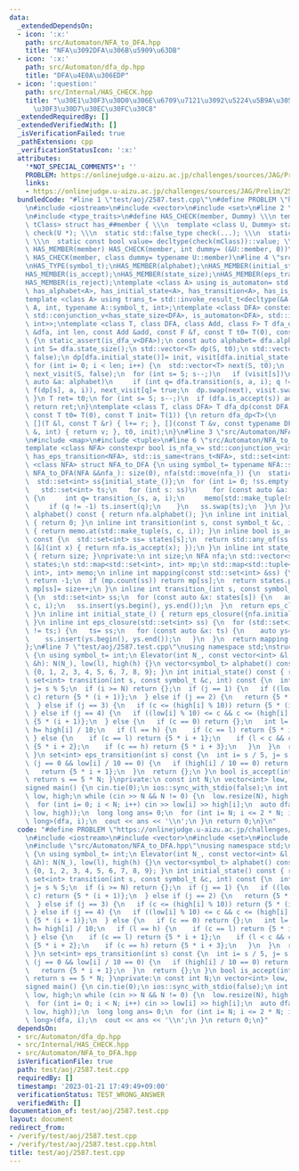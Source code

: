 ```yaml
---
data:
  _extendedDependsOn:
  - icon: ':x:'
    path: src/Automaton/NFA_to_DFA.hpp
    title: "NFA\u3092DFA\u306B\u5909\u63DB"
  - icon: ':x:'
    path: src/Automaton/dfa_dp.hpp
    title: "DFA\u4E0A\u306EDP"
  - icon: ':question:'
    path: src/Internal/HAS_CHECK.hpp
    title: "\u30E1\u30F3\u30D0\u306E\u6709\u7121\u3092\u5224\u5B9A\u3059\u308B\u30C6\
      \u30F3\u30D7\u30EC\u30FC\u30C8"
  _extendedRequiredBy: []
  _extendedVerifiedWith: []
  _isVerificationFailed: true
  _pathExtension: cpp
  _verificationStatusIcon: ':x:'
  attributes:
    '*NOT_SPECIAL_COMMENTS*': ''
    PROBLEM: https://onlinejudge.u-aizu.ac.jp/challenges/sources/JAG/Prelim/2587
    links:
    - https://onlinejudge.u-aizu.ac.jp/challenges/sources/JAG/Prelim/2587
  bundledCode: "#line 1 \"test/aoj/2587.test.cpp\"\n#define PROBLEM \"https://onlinejudge.u-aizu.ac.jp/challenges/sources/JAG/Prelim/2587\"\
    \n#include <iostream>\n#include <vector>\n#include <set>\n#line 2 \"src/Internal/HAS_CHECK.hpp\"\
    \n#include <type_traits>\n#define HAS_CHECK(member, Dummy) \\\n template <class\
    \ tClass> struct has_##member { \\\n  template <class U, Dummy> static std::true_type\
    \ check(U *); \\\n  static std::false_type check(...); \\\n  static tClass *mClass;\
    \ \\\n  static const bool value= decltype(check(mClass))::value; \\\n };\n#define\
    \ HAS_MEMBER(member) HAS_CHECK(member, int dummy= (&U::member, 0))\n#define HAS_TYPE(member)\
    \ HAS_CHECK(member, class dummy= typename U::member)\n#line 4 \"src/Automaton/dfa_dp.hpp\"\
    \nHAS_TYPE(symbol_t);\nHAS_MEMBER(alphabet);\nHAS_MEMBER(initial_state);\nHAS_MEMBER(transition);\n\
    HAS_MEMBER(is_accept);\nHAS_MEMBER(state_size);\nHAS_MEMBER(eps_transition);\n\
    HAS_MEMBER(is_reject);\ntemplate <class A> using is_automaton= std::conjunction<has_symbol_t<A>,\
    \ has_alphabet<A>, has_initial_state<A>, has_transition<A>, has_is_accept<A>>;\n\
    template <class A> using trans_t= std::invoke_result_t<decltype(&A::transition),\
    \ A, int, typename A::symbol_t, int>;\ntemplate <class DFA> constexpr bool is_dfa_v=\
    \ std::conjunction_v<has_state_size<DFA>, is_automaton<DFA>, std::is_same<trans_t<DFA>,\
    \ int>>;\ntemplate <class T, class DFA, class Add, class F> T dfa_dp(const DFA\
    \ &dfa, int len, const Add &add, const F &f, const T t0= T(0), const T init= T(1))\
    \ {\n static_assert(is_dfa_v<DFA>);\n const auto alphabet= dfa.alphabet();\n const\
    \ int S= dfa.state_size();\n std::vector<T> dp(S, t0);\n std::vector<char> visit(S,\
    \ false);\n dp[dfa.initial_state()]= init, visit[dfa.initial_state()]= true;\n\
    \ for (int i= 0; i < len; i++) {\n  std::vector<T> next(S, t0);\n  std::vector<char>\
    \ next_visit(S, false);\n  for (int s= S; s--;)\n   if (visit[s])\n    for (const\
    \ auto &a: alphabet)\n     if (int q= dfa.transition(s, a, i); q != -1) add(next[q],\
    \ f(dp[s], a, i)), next_visit[q]= true;\n  dp.swap(next), visit.swap(next_visit);\n\
    \ }\n T ret= t0;\n for (int s= S; s--;)\n  if (dfa.is_accept(s)) add(ret, dp[s]);\n\
    \ return ret;\n}\ntemplate <class T, class DFA> T dfa_dp(const DFA &dfa, int len,\
    \ const T t0= T(0), const T init= T(1)) {\n return dfa_dp<T>(\n     dfa, len,\
    \ [](T &l, const T &r) { l+= r; }, [](const T &v, const typename DFA::symbol_t\
    \ &, int) { return v; }, t0, init);\n}\n#line 3 \"src/Automaton/NFA_to_DFA.hpp\"\
    \n#include <map>\n#include <tuple>\n#line 6 \"src/Automaton/NFA_to_DFA.hpp\"\n\
    template <class NFA> constexpr bool is_nfa_v= std::conjunction_v<is_automaton<NFA>,\
    \ has_eps_transition<NFA>, std::is_same<trans_t<NFA>, std::set<int>>>;\ntemplate\
    \ <class NFA> struct NFA_to_DFA {\n using symbol_t= typename NFA::symbol_t;\n\
    \ NFA_to_DFA(NFA &&nfa_): size(0), nfa(std::move(nfa_)) {\n  static_assert(is_nfa_v<NFA>);\n\
    \  std::set<int> ss{initial_state_()};\n  for (int i= 0; !ss.empty(); i++) {\n\
    \   std::set<int> ts;\n   for (int s: ss)\n    for (const auto &a: alphabet())\
    \ {\n     int q= transition_(s, a, i);\n     memo[std::make_tuple(s, a, i)]= q;\n\
    \     if (q != -1) ts.insert(q);\n    }\n   ss.swap(ts);\n  }\n }\n std::vector<symbol_t>\
    \ alphabet() const { return nfa.alphabet(); }\n inline int initial_state() const\
    \ { return 0; }\n inline int transition(int s, const symbol_t &c, int i) const\
    \ { return memo.at(std::make_tuple(s, c, i)); }\n inline bool is_accept(int s)\
    \ const {\n  std::set<int> ss= states[s];\n  return std::any_of(ss.begin(), ss.end(),\
    \ [&](int x) { return nfa.is_accept(x); });\n }\n inline int state_size() const\
    \ { return size; }\nprivate:\n int size;\n NFA nfa;\n std::vector<std::set<int>>\
    \ states;\n std::map<std::set<int>, int> mp;\n std::map<std::tuple<int, symbol_t,\
    \ int>, int> memo;\n inline int mapping(const std::set<int> &ss) {\n  if (ss.empty())\
    \ return -1;\n  if (mp.count(ss)) return mp[ss];\n  return states.push_back(ss),\
    \ mp[ss]= size++;\n }\n inline int transition_(int s, const symbol_t &c, int i)\
    \ {\n  std::set<int> ss;\n  for (const auto &x: states[s]) {\n   auto ys= nfa.transition(x,\
    \ c, i);\n   ss.insert(ys.begin(), ys.end());\n  }\n  return eps_closure(ss);\n\
    \ }\n inline int initial_state_() { return eps_closure({nfa.initial_state()});\
    \ }\n inline int eps_closure(std::set<int> ss) {\n  for (std::set<int> ts; ss\
    \ != ts;) {\n   ts= ss;\n   for (const auto &x: ts) {\n    auto ys= nfa.eps_transition(x);\n\
    \    ss.insert(ys.begin(), ys.end());\n   }\n  }\n  return mapping(ss);\n }\n\
    };\n#line 7 \"test/aoj/2587.test.cpp\"\nusing namespace std;\nstruct Elevator\
    \ {\n using symbol_t= int;\n Elevator(int N_, const vector<int> &l, const vector<int>\
    \ &h): N(N_), low(l), high(h) {}\n vector<symbol_t> alphabet() const { return\
    \ {0, 1, 2, 3, 4, 5, 6, 7, 8, 9}; }\n int initial_state() const { return 0; }\n\
    \ set<int> transition(int s, const symbol_t &c, int) const {\n  int i= s / 5,\
    \ j= s % 5;\n  if (i >= N) return {};\n  if (j == 1) {\n   if ((low[i] % 10) <=\
    \ c) return {5 * (i + 1)};\n  } else if (j == 2) {\n   return {5 * (i + 1)};\n\
    \  } else if (j == 3) {\n   if (c <= (high[i] % 10)) return {5 * (i + 1)};\n \
    \ } else if (j == 4) {\n   if ((low[i] % 10) <= c && c <= (high[i] % 10)) return\
    \ {5 * (i + 1)};\n  } else {\n   if (c == 0) return {};\n   int l= low[i] / 10,\
    \ h= high[i] / 10;\n   if (l == h) {\n    if (c == l) return {5 * i + 4};\n  \
    \ } else {\n    if (c == l) return {5 * i + 1};\n    if (l < c && c < h) return\
    \ {5 * i + 2};\n    if (c == h) return {5 * i + 3};\n   }\n  }\n  return {};\n\
    \ }\n set<int> eps_transition(int s) const {\n  int i= s / 5, j= s % 5;\n  if\
    \ (j == 0 && low[i] / 10 == 0) {\n   if (high[i] / 10 == 0) return {5 * i + 4};\n\
    \   return {5 * i + 1};\n  }\n  return {};\n }\n bool is_accept(int s) const {\
    \ return s == 5 * N; }\nprivate:\n const int N;\n vector<int> low, high;\n};\n\
    signed main() {\n cin.tie(0);\n ios::sync_with_stdio(false);\n int N;\n vector<int>\
    \ low, high;\n while (cin >> N && N != 0) {\n  low.resize(N), high.resize(N);\n\
    \  for (int i= 0; i < N; i++) cin >> low[i] >> high[i];\n  auto dfa= NFA_to_DFA(Elevator(N,\
    \ low, high));\n  long long ans= 0;\n  for (int i= N; i <= 2 * N; i++) ans+= dfa_dp<long\
    \ long>(dfa, i);\n  cout << ans << '\\n';\n }\n return 0;\n}\n"
  code: "#define PROBLEM \"https://onlinejudge.u-aizu.ac.jp/challenges/sources/JAG/Prelim/2587\"\
    \n#include <iostream>\n#include <vector>\n#include <set>\n#include \"src/Automaton/dfa_dp.hpp\"\
    \n#include \"src/Automaton/NFA_to_DFA.hpp\"\nusing namespace std;\nstruct Elevator\
    \ {\n using symbol_t= int;\n Elevator(int N_, const vector<int> &l, const vector<int>\
    \ &h): N(N_), low(l), high(h) {}\n vector<symbol_t> alphabet() const { return\
    \ {0, 1, 2, 3, 4, 5, 6, 7, 8, 9}; }\n int initial_state() const { return 0; }\n\
    \ set<int> transition(int s, const symbol_t &c, int) const {\n  int i= s / 5,\
    \ j= s % 5;\n  if (i >= N) return {};\n  if (j == 1) {\n   if ((low[i] % 10) <=\
    \ c) return {5 * (i + 1)};\n  } else if (j == 2) {\n   return {5 * (i + 1)};\n\
    \  } else if (j == 3) {\n   if (c <= (high[i] % 10)) return {5 * (i + 1)};\n \
    \ } else if (j == 4) {\n   if ((low[i] % 10) <= c && c <= (high[i] % 10)) return\
    \ {5 * (i + 1)};\n  } else {\n   if (c == 0) return {};\n   int l= low[i] / 10,\
    \ h= high[i] / 10;\n   if (l == h) {\n    if (c == l) return {5 * i + 4};\n  \
    \ } else {\n    if (c == l) return {5 * i + 1};\n    if (l < c && c < h) return\
    \ {5 * i + 2};\n    if (c == h) return {5 * i + 3};\n   }\n  }\n  return {};\n\
    \ }\n set<int> eps_transition(int s) const {\n  int i= s / 5, j= s % 5;\n  if\
    \ (j == 0 && low[i] / 10 == 0) {\n   if (high[i] / 10 == 0) return {5 * i + 4};\n\
    \   return {5 * i + 1};\n  }\n  return {};\n }\n bool is_accept(int s) const {\
    \ return s == 5 * N; }\nprivate:\n const int N;\n vector<int> low, high;\n};\n\
    signed main() {\n cin.tie(0);\n ios::sync_with_stdio(false);\n int N;\n vector<int>\
    \ low, high;\n while (cin >> N && N != 0) {\n  low.resize(N), high.resize(N);\n\
    \  for (int i= 0; i < N; i++) cin >> low[i] >> high[i];\n  auto dfa= NFA_to_DFA(Elevator(N,\
    \ low, high));\n  long long ans= 0;\n  for (int i= N; i <= 2 * N; i++) ans+= dfa_dp<long\
    \ long>(dfa, i);\n  cout << ans << '\\n';\n }\n return 0;\n}"
  dependsOn:
  - src/Automaton/dfa_dp.hpp
  - src/Internal/HAS_CHECK.hpp
  - src/Automaton/NFA_to_DFA.hpp
  isVerificationFile: true
  path: test/aoj/2587.test.cpp
  requiredBy: []
  timestamp: '2023-01-21 17:49:49+09:00'
  verificationStatus: TEST_WRONG_ANSWER
  verifiedWith: []
documentation_of: test/aoj/2587.test.cpp
layout: document
redirect_from:
- /verify/test/aoj/2587.test.cpp
- /verify/test/aoj/2587.test.cpp.html
title: test/aoj/2587.test.cpp
---
```

